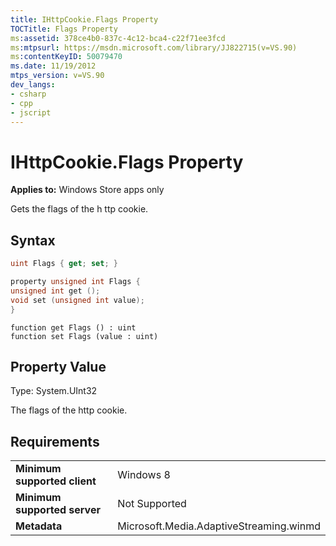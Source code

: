 ```yaml
---
title: IHttpCookie.Flags Property
TOCTitle: Flags Property
ms:assetid: 378ce4b0-837c-4c12-bca4-c22f71ee3fcd
ms:mtpsurl: https://msdn.microsoft.com/library/JJ822715(v=VS.90)
ms:contentKeyID: 50079470
ms.date: 11/19/2012
mtps_version: v=VS.90
dev_langs:
- csharp
- cpp
- jscript
---
```


# IHttpCookie.Flags Property

**Applies to:** Windows Store apps only

Gets the flags of the h ttp cookie.

## Syntax

```csharp
uint Flags { get; set; }
```

```cpp
property unsigned int Flags {
unsigned int get ();
void set (unsigned int value); 
}
```

```jscript
function get Flags () : uint
function set Flags (value : uint) 
```

## Property Value

Type: System.UInt32

The flags of the http cookie.

## Requirements

|||
|--- |--- |
|**Minimum supported client**|Windows 8|
|**Minimum supported server**|Not Supported|
|**Metadata**|Microsoft.Media.AdaptiveStreaming.winmd|

